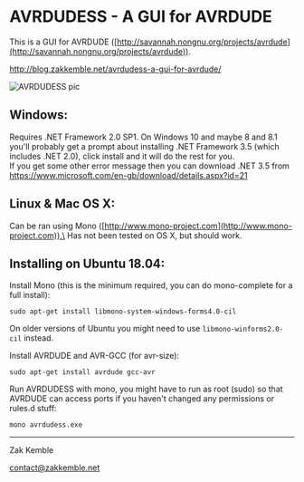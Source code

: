 AVRDUDESS - A GUI for AVRDUDE
=============================

This is a GUI for AVRDUDE ([http://savannah.nongnu.org/projects/avrdude](http://savannah.nongnu.org/projects/avrdude)).

http://blog.zakkemble.net/avrdudess-a-gui-for-avrdude/

![AVRDUDESS pic](https://github.com/zkemble/AVRDUDESS/raw/master/images/avrdudess.png "")

Windows:
--------
Requires .NET Framework 2.0 SP1. On Windows 10 and maybe 8 and 8.1 you'll probably get a prompt about installing .NET Framework 3.5 (which includes .NET 2.0), click install and it will do the rest for you.\
If you get some other error message then you can download .NET 3.5 from https://www.microsoft.com/en-gb/download/details.aspx?id=21

Linux & Mac OS X:
-----------------
Can be ran using Mono ([http://www.mono-project.com](http://www.mono-project.com)).\
Has not been tested on OS X, but should work.

Installing on Ubuntu 18.04:
---------------------------
Install Mono (this is the minimum required, you can do mono-complete for a full install):

    sudo apt-get install libmono-system-windows-forms4.0-cil

On older versions of Ubuntu you might need to use `libmono-winforms2.0-cil` instead.

Install AVRDUDE and AVR-GCC (for avr-size):

    sudo apt-get install avrdude gcc-avr

Run AVRDUDESS with mono, you might have to run as root (sudo) so that AVRDUDE can access ports if you haven't changed any permissions or rules.d stuff:

    mono avrdudess.exe

--------

Zak Kemble

contact@zakkemble.net
